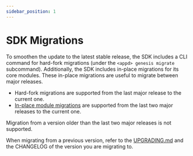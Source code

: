 ```yaml
---
sidebar_position: 1
---
```


# SDK Migrations

To smoothen the update to the latest stable release, the SDK includes a CLI command for hard-fork migrations (under the `<appd> genesis migrate` subcommand).
Additionally, the SDK includes in-place migrations for its core modules. These in-place migrations are useful to migrate between major releases.

* Hard-fork migrations are supported from the last major release to the current one.
* [In-place module migrations](https://docs.cosmos.network/main/core/upgrade#overwriting-genesis-functions) are supported from the last two major releases to the current one.

Migration from a version older than the last two major releases is not supported.

When migrating from a previous version, refer to the [UPGRADING.md](./02-upgrading.md) and the CHANGELOG of the version you are migrating to.
